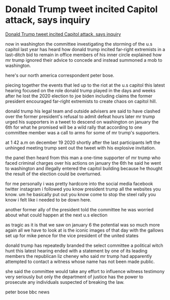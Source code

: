 # Donald Trump tweet incited Capitol attack, says inquiry

[Donald Trump tweet incited Capitol attack, says inquiry](https://www.youtube.com/watch?v=QYgKCy64CV0)

now in washington the committee investigating the storming of the u.s capitol last year has heard how donald trump incited far-right extremists in a last-ditch bid to remain in office members of his inner circle explained how mr trump ignored their advice to concede and instead summoned a mob to washington.

here's our north america correspondent peter bose.

piecing together the events that led up to the riot at the u.s capitol this          latest hearing focused on the role donald trump played in the days and weeks after he lost the 2020 election to joe biden including claims the former president encouraged far-right extremists to create chaos on capitol hill.

donald trump his legal team and outside advisers are said to have clashed over the former president's refusal to admit defeat hours later mr trump urged his supporters in a tweet to descend on washington on january the 6th for what he promised will be a wild rally that according to one committee member was a call to arms for some of mr trump's supporters.

at 1 42 a.m on december 19 2020 shortly after the last participants left the unhinged meeting trump sent out the tweet with his explosive invitation.

the panel then heard from this man a one-time supporter of mr trump who faced criminal charges over his actions on january the 6th he said he went to washington and illegally entered the capitol building because he thought the result of the election could be overturned.

for me personally i was pretty hardcore into the social media facebook twitter instagram i followed you know president trump all the websites you know.
um
he basically put out you know come to stop the steel rally you know i felt like i needed to be down here.

another former ally of the president told the committee he was worried about what could happen at the next u.s election

as tragic as it is that we saw on january 6 the potential was so much more again all we have to look at is the iconic images of that day with the gallows set up for mike pence for the vice president of the united states 

donald trump has repeatedly branded the select committee a political witch hunt this latest hearing ended with a statement by one of its leading members the republican liz cheney who said mr trump had apparently attempted to contact a witness whose name has not been made public.

she said the committee would take any effort to influence witness testimony very seriously but only the department of justice has the power to prosecute any individuals suspected of breaking the law.

peter bose bbc news

